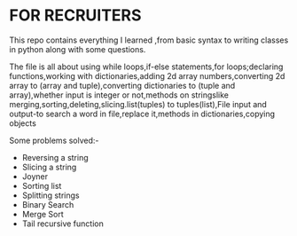 
 
# FOR RECRUITERS

This repo contains everything I learned ,from basic syntax to writing classes in python along with some questions.

The file is all about using while loops,if-else statements,for loops;declaring functions,working with dictionaries,adding 2d array numbers,converting 2d array to (array and tuple),converting dictionaries to (tuple and array),whether input is integer or not,methods on stringslike merging,sorting,deleting,slicing.list(tuples) to tuples(list),File input and output-to search a word in file,replace it,methods in dictionaries,copying objects

Some problems solved:-
  <ul>
 <li>Reversing a string</li>
 <li>Slicing a string </li>
  <li>Joyner</li>
  <li>Sorting list</li>
  <li>Splitting strings</li>
  <li>Binary Search</li>
  <li>Merge Sort</li>
  <li>Tail recursive function</li>
  </ul>


